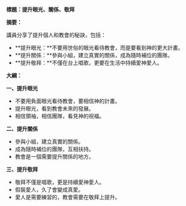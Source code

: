 **標題：提升眼光、關係、敬拜**

**摘要：**

講員分享了提升個人和教會的秘訣，包括：

* **提升眼光：**不要用世俗的眼光看待教會，而是要看到神的更大計畫。
* **提升關係：**參與小組，建立真實的關係，成為隨時補位的團隊。
* **提升敬拜：**不僅在台上唱歌，更要在生活中持續愛神愛人。

**大綱：**

**一、提升眼光**
* 不要用負面眼光看待教會，要相信神的計畫。
* 提升眼光，看到教會未來的發展。
* 相信領袖，相信團隊，看見神的祝福。

**二、提升關係**
* 參與小組，建立真實的關係。
* 成為隨時補位的團隊，互相扶持。
* 教會是一個需要提升關係的地方。

**三、提升敬拜**
* 敬拜不僅是唱歌，更是持續愛神愛人。
* 假裝愛人，久了會變成真愛。
* 愛人是需要練習的，教會需要在敬拜上提升。